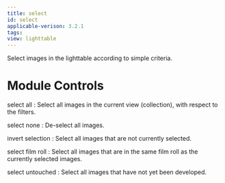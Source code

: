 ```yaml
---
title: select
id: select
applicable-verison: 3.2.1
tags: 
view: lighttable
---
```


Select images in the lighttable according to simple criteria.

# Module Controls

select all
: Select all images in the current view (collection), with respect to the filters.

select none
: De-select all images.

invert selection
: Select all images that are not currently selected.

select film roll
: Select all images that are in the same film roll as the currently selected images.

select untouched
: Select all images that have not yet been developed.
